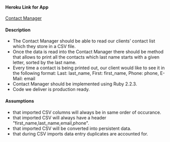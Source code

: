 #### Heroku Link for App
[Contact Manager](http://soliant-contactmanager.herokuapp.com/)

#### Description
- The Contact Manager should be able to read our clients’ contact list which they store in a CSV file.
- Once the data is read into the Contact Manager there should be method that allows to print all the contacts which last name starts with a given letter, sorted by the last name.
- Every time a contact is being printed out, our client would like to see it in the following format:
Last: last_name, First: first_name, Phone: phone,  E-Mail: email
- Contact Manager should be implemented using Ruby 2.2.3.
- Code we deliver is production ready.


#### Assumptions
- that imported CSV columns will always be in same order of occurance.
- that imported CSV will always have a header "first_name,last_name,email,phone".
- that imported CSV will be converted into persistent data.
- that during CSV imports data entry duplicates are accounted for.




